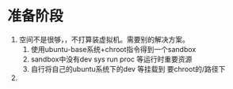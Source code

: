 # 准备阶段

1. 空间不是很够，，不打算装虚拟机。需要别的解决方案。
   1. 使用ubuntu-base系统+chroot指令得到一个sandbox
   2. sandbox中没有dev sys run proc 等运行时重要资源
   3. 自行将自己的ubuntu系统下的dev 等挂载到 要chroot的/路径下
2. 

